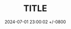 ---
title: TITLE
date: 2024-07-01 23:00:02 +/-0800
categories: [TOP_CATEGORIE, SUB_CATEGORIE]
tags: [test]     # TAG names should always be lowercase
---
